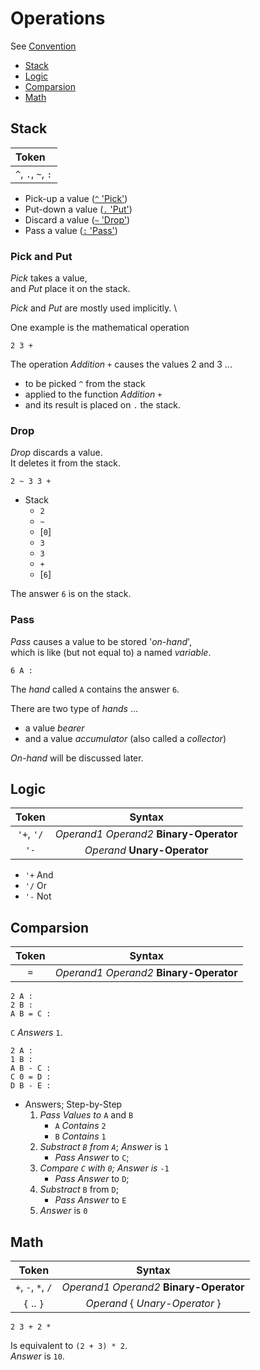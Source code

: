 # Operations

See [Convention](convention)

- [Stack](#stack)
- [Logic](#logic)
- [Comparsion](#comparsion)
- [Math](#math)

## Stack

| Token              |
| :----------------- |
| `^`, `.`, `~`, `:` |

- Pick-up a value  ([`^` 'Pick'](#pick-and-put))
- Put-down a value ([`.` 'Put'](#pick-and-put))
- Discard a value  ([`~` 'Drop'](#drop))
- Pass a value     ([`:` 'Pass'](#pass))

### Pick and Put

_Pick_ takes a value, \
and _Put_ place it on the stack.

_Pick_ and _Put_ are mostly used implicitly. \

One example is the mathematical operation

```minimaL
2 3 +
```

The operation _Addition_ `+` causes the values 2 and 3 ...

- to be picked `^` from the stack
- applied to the function _Addition_ `+`
- and its result is placed on `.` the stack.

### Drop

_Drop_ discards a value. \
It deletes it from the stack.

```minimaL
2 ~ 3 3 +
```

- Stack
  - `2`
  - `~`
  - [`0`]
  - `3`
  - `3`
  - `+`
  - [`6`]

The answer `6` is on the stack.

### Pass

_Pass_ causes a value to be stored '_on-hand_', \
which is like (but not equal to) a named _variable_.

```minimaL
6 A :
```

The _hand_ called `A` contains the answer `6`.

There are two type of _hands_ ...

- a value _bearer_ <!-- (also called a __) -->
- and a value _accumulator_ (also called a _collector_)

_On-hand_ will be discussed later.

## Logic

| Token      | Syntax                                    |
| :--------: | :---------------------------------------: |
| `'+`, `'/` | _Operand1_ _Operand2_ **Binary-Operator** |
| `'-`       | _Operand_ **Unary-Operator**              |

- `'+` And
- `'/` Or
- `'-` Not

## Comparsion

| Token | Syntax                                    |
| :---: | :---------------------------------------: |
| `=`   | _Operand1_ _Operand2_ **Binary-Operator** |

```minimaL
2 A :
2 B :
A B = C :
```

`C` _Answers_ `1`.

```minimaL
2 A :
1 B :
A B - C :
C 0 = D :
D B - E :
```

- Answers; Step-by-Step
  1. _Pass Values to_ `A` and `B`
     - `A` _Contains_ `2`
     - `B` _Contains_ `1`
  2. _Substract `B` from `A`_; _Answer_ is `1`
     - _Pass_ _Answer_ to `C`;
  3. _Compare `C` with `0`; _Answer_ is_ `-1`
     - _Pass_ _Answer_ to `D`;
  4. _Substract_ `B` from `D`;
     - _Pass_ _Answer_ to `E`
  5. _Answer_ is `0`

## Math

| Token              | Syntax                                    |
| :----------------: | :---------------------------------------: |
| `+`, `-`, `*`, `/` | _Operand1_ _Operand2_ **Binary-Operator** |
| `{` .. `}`         | _Operand_ { _Unary-Operator_ }            |

```minimaL
2 3 + 2 *
```

Is equivalent to `(2 + 3) * 2`. \
_Answer_ is `10`.
